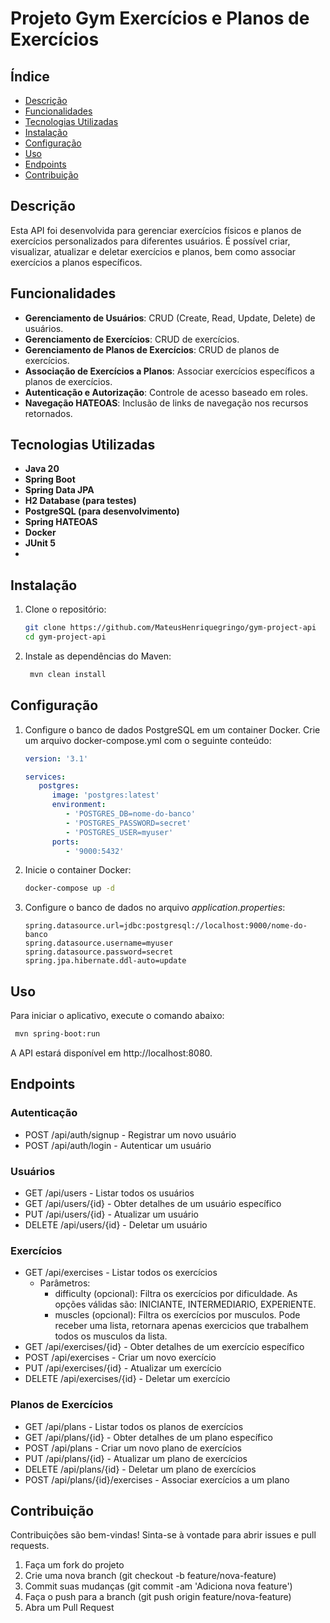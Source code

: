 # Projeto Gym Exercícios e Planos de Exercícios

## Índice

- [Descrição](#descrição)
- [Funcionalidades](#funcionalidades)
- [Tecnologias Utilizadas](#tecnologias-utilizadas)
- [Instalação](#instalação)
- [Configuração](#configuração)
- [Uso](#uso)
- [Endpoints](#endpoints)
- [Contribuição](#contribuição)

## Descrição

Esta API foi desenvolvida para gerenciar exercícios físicos e planos de exercícios personalizados para diferentes
usuários. É possível criar, visualizar, atualizar e deletar exercícios e planos, bem como associar exercícios a planos
específicos.

## Funcionalidades

- **Gerenciamento de Usuários**: CRUD (Create, Read, Update, Delete) de usuários.
- **Gerenciamento de Exercícios**: CRUD de exercícios.
- **Gerenciamento de Planos de Exercícios**: CRUD de planos de exercícios.
- **Associação de Exercícios a Planos**: Associar exercícios específicos a planos de exercícios.
- **Autenticação e Autorização**: Controle de acesso baseado em roles.
- **Navegação HATEOAS**: Inclusão de links de navegação nos recursos retornados.

## Tecnologias Utilizadas

- **Java 20**
- **Spring Boot**
- **Spring Data JPA**
- **H2 Database (para testes)**
- **PostgreSQL (para desenvolvimento)**
- **Spring HATEOAS**
- **Docker**
- **JUnit 5**
- 
## Instalação

1. Clone o repositório:

   ```sh
   git clone https://github.com/MateusHenriquegringo/gym-project-api
   cd gym-project-api
   ```
2. Instale as dependências do Maven:

   ```sh
    mvn clean install
   ```

## Configuração

1. Configure o banco de dados PostgreSQL em um container Docker. Crie um arquivo docker-compose.yml com o seguinte conteúdo:
   ```yaml
   version: '3.1'

   services:
      postgres:
         image: 'postgres:latest'
         environment:
            - 'POSTGRES_DB=nome-do-banco'
            - 'POSTGRES_PASSWORD=secret'
            - 'POSTGRES_USER=myuser'
         ports:
            - '9000:5432'
   ```

2. Inicie o container Docker:

   ```sh
   docker-compose up -d
   ```

3. Configure o banco de dados no arquivo _application.properties_:

   ```properties
   spring.datasource.url=jdbc:postgresql://localhost:9000/nome-do-banco
   spring.datasource.username=myuser
   spring.datasource.password=secret
   spring.jpa.hibernate.ddl-auto=update
   ```


## Uso

Para iniciar o aplicativo, execute o comando abaixo:

   ```sh
    mvn spring-boot:run
   ```

A API estará disponível em http://localhost:8080.

## Endpoints

### Autenticação

- POST /api/auth/signup - Registrar um novo usuário
- POST /api/auth/login - Autenticar um usuário

### Usuários

- GET /api/users - Listar todos os usuários
- GET /api/users/{id} - Obter detalhes de um usuário específico
- PUT /api/users/{id} - Atualizar um usuário
- DELETE /api/users/{id} - Deletar um usuário

### Exercícios

- GET /api/exercises - Listar todos os exercícios
  - Parâmetros:
       - difficulty (opcional): Filtra os exercícios por dificuldade. As opções válidas são: INICIANTE, INTERMEDIARIO, EXPERIENTE.
       - muscles (opcional): Filtra os exercícios por musculos. Pode receber uma lista, retornara apenas exercicios que trabalhem todos os musculos da lista.
- GET /api/exercises/{id} - Obter detalhes de um exercício específico
- POST /api/exercises - Criar um novo exercício
- PUT /api/exercises/{id} - Atualizar um exercício
- DELETE /api/exercises/{id} - Deletar um exercício

### Planos de Exercícios

- GET /api/plans - Listar todos os planos de exercícios
- GET /api/plans/{id} - Obter detalhes de um plano específico
- POST /api/plans - Criar um novo plano de exercícios
- PUT /api/plans/{id} - Atualizar um plano de exercícios
- DELETE /api/plans/{id} - Deletar um plano de exercícios
- POST /api/plans/{id}/exercises - Associar exercícios a um plano

## Contribuição

Contribuições são bem-vindas! Sinta-se à vontade para abrir issues e pull requests.

1. Faça um fork do projeto
2. Crie uma nova branch (git checkout -b feature/nova-feature)
3. Commit suas mudanças (git commit -am 'Adiciona nova feature')
4. Faça o push para a branch (git push origin feature/nova-feature)
5. Abra um Pull Request




